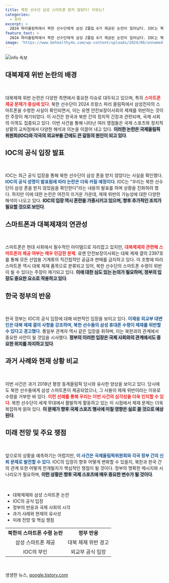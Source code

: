 ```yaml
---
title: 북한 선수단 삼성 스마트폰 받지 않았다! 이유는?
categories:
  - 정치
excerpt: >
  2024 파리올림픽에서 북한 선수단에게 삼성 Z플립 6가 제공된 논란이 일어났다. IOC는 북한 선수들이 스마트폰을 받지 않았다고 공식 발표했지만, 대북 제재 위반 가능성이 제기돼 귀추가 주목된다. 클릭해서 진실을 확인해보세요!
feature_text: >
  2024 파리올림픽에서 북한 선수단에게 삼성 Z플립 6가 제공된 논란이 일어났다. IOC는 북한 선수들이 스마트폰을 받지 않았다고 공식 발표했지만, 대북 제재 위반 가능성이 제기돼 귀추가 주목된다. 클릭해서 진실을 확인해보세요!
image: 'https://www.behealthy4u.com/wp-content/uploads/2024/06/unnamed-file.png'
---
```


<p><img src="https://www.behealthy4u.com/wp-content/uploads/2024/06/unnamed-file.png" alt="info 속보" /></p>

<h2 data-ke-size="size26">대북제재 위반 논란의 배경</h2>

<p data-ke-size="size16">&nbsp;</p>

<p>대북제재 위반 논란은 다양한 측면에서 중요한 이슈로 대두되고 있으며, 특히 <b><span style="color: #ee2323;">스마트폰 제공 문제가 중심에 있다</span></b>. 북한 선수단이 2024 프랑스 파리 올림픽에서 삼성전자의 스마트폰을 수령한 사실이 확인되면서, 이는 유엔 안전보장이사회의 제재를 위반하는 것이란 주장이 제기되었다. 이 사건은 한국과 북한 간의 정치적 긴장과 관련되며, 국제 사회의 이목도 집중되고 있다. 이번 사건을 통해 나타난 여러 쟁점들은 국제 스포츠와 정치적 상황의 교차점에서 다양한 해석과 의논을 이끌어 내고 있다. <b><span style="background-color: #21538527;">이러한 논란은 국제올림픽위원회(IOC)와 각국의 외교부들 간에도 큰 갈등의 원인이 되고 있다</span></b>.</p>

<h2 data-ke-size="size26">IOC의 공식 입장 발표</h2>

<p data-ke-size="size16">&nbsp;</p>

<p>IOC는 최근 공식 입장을 통해 북한 선수단이 삼성 폰을 받지 않았다는 사실을 확인했다. <b><span style="color: #1a5490;">IOC의 공식 성명이 발표됨에 따라 논란은 더욱 커질 예정이다</span></b>. IOC는 "우리는 북한 선수단이 삼성 폰을 받지 않았음을 확인한다"라는 내용의 발표를 하며 상황을 진화하려 했다. 하지만 이에 대한 논란은 여전히 뜨거운 가운데, 제재 위반의 가능성에 대한 다양한 해석이 나오고 있다. <b><span style="background-color: #21538527;">IOC의 입장 역시 혼란을 가중시키고 있으며, 향후 추가적인 조치가 필요할 것으로 보인다</span></b>.</p>

<h2 data-ke-size="size26">스마트폰과 대북제재의 연관성</h2>

<p data-ke-size="size16">&nbsp;</p>

<p>스마트폰은 현대 사회에서 필수적인 아이템으로 자리잡고 있지만, <b><span style="color: #ee2323;">대북제재와 관련해 스마트폰의 제공 여부는 매우 민감한 문제</span></b>. 유엔 안전보장이사회는 대북 제재 결의 2397호를 통해 모든 산업용 기계류의 직간접적인 공급과 판매를 금지하고 있다. 이 조항에 따라 스마트폰 역시 대북 제재 품목으로 분류되고 있어, 북한 선수단의 스마트폰 수령이 위반이 될 수 있다는 주장이 제기되고 있다. <b><span style="background-color: #21538527;">이에 대한 심도 있는 논의가 필요하며, 정부의 입장도 중요한 요소로 작용하고 있다</span></b>.</p>

<h2 data-ke-size="size26">한국 정부의 반응</h2>

<p data-ke-size="size16">&nbsp;</p>

<p>한국 정부는 IOC의 공식 입장에 대해 비판적인 입장을 보이고 있다. <b><span style="color: #1a5490;">이재웅 외교부 대변인은 대북 제재 결의 사항을 강조하며, 북한 선수들의 삼성 휴대폰 수령이 제재를 위반할 수 있다고 경고했다</span></b>. 통일부 관계자 역시 같은 입장을 취하며, 이는 북한과의 관계에서 중요한 사안이 될 것임을 시사했다. <b><span style="background-color: #21538527;">정부의 이러한 입장은 국제 사회와의 관계에서도 중요한 위치를 차지하고 있다</span></b>.</p>

<h2 data-ke-size="size26">과거 사례와 현재 상황 비교</h2>

<p data-ke-size="size16">&nbsp;</p>

<p>이번 사건은 과거 2018년 평창 동계올림픽 당시와 유사한 양상을 보이고 있다. 당시에도 북한 선수들에게 삼성 스마트폰이 제공되었으나, 그 사용이 제재 위반이라는 이유로 수령을 거부한 바 있다. <b><span style="color: #ee2323;">이런 선례를 통해 우리는 이번 사건의 심각성을 더욱 인지할 수 있다</span></b>. 북한 선수단이 세계 무대에서 활발하게 활동하고 있는 이 시점에서 제재 문제는 더욱 복잡하게 얽혀 있다. <b><span style="background-color: #21538527;">이 문제가 향후 국제 스포츠 행사에 미칠 영향은 실로 클 것으로 예상된다</span></b>.</p>

<h2 data-ke-size="size26">미래 전망 및 주요 쟁점</h2>

<p data-ke-size="size16">&nbsp;</p>

<p>앞으로의 상황을 예측하기는 어렵지만, <b><span style="color: #1a5490;">이 사건은 국제올림픽위원회와 각국 정부 간의 신뢰 문제로 발전할 수 있다</span></b>. IOC의 입장이 향후 어떻게 변화할 수 있을지, 북한과 한국 간의 관계 또한 어떻게 전개될지가 핵심적인 쟁점이 될 것이다. 정부의 명확한 메시지와 시나리오가 필요하며, <b><span style="background-color: #21538527;">이런 상황은 향후 국제 스포츠에 매우 중요한 변수가 될 것이다</span></b>.</p>

<p data-ke-size="size16">&nbsp;</p>

<ul>
    <li>대북제재와 삼성 스마트폰 논란</li>
    <li>IOC의 공식 입장</li>
    <li>정부의 반응과 국제 사회의 시각</li>
    <li>과거 사례와 현재의 유사성</li>
    <li>미래 전망 및 핵심 쟁점</li>
</ul>

<table style="width: 100%;">
    <tr>
        <td style="text-align: center; height: 17px;"><b>북한의 스마트폰 수령 논란</b></td>
        <td style="text-align: center; height: 17px;"><b>정부 반응</b></td>
    </tr>
    <tr>
        <td style="text-align: center; height: 17px;">삼성 스마트폰 제공</td>
        <td style="text-align: center; height: 17px;">대북 제재 위반 경고</td>
    </tr>
    <tr>
        <td style="text-align: center; height: 17px;">IOC의 부인</td>
        <td style="text-align: center; height: 17px;">외교부 공식 입장</td>
    </tr>
</table>

<p data-ke-size="size16">&nbsp;</p>
생생한 뉴스, <a href="https://qoogle.tistory.com" rel="dofollow">qoogle.tistory.com</a>


